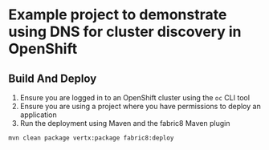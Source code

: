 # Example project to demonstrate using DNS for cluster discovery in OpenShift

## Build And Deploy
1. Ensure you are logged in to an OpenShift cluster using the `oc` CLI tool
1. Ensure you are using a project where you have permissions to deploy an application
1. Run the deployment using Maven and the fabric8 Maven plugin
```
mvn clean package vertx:package fabric8:deploy
```